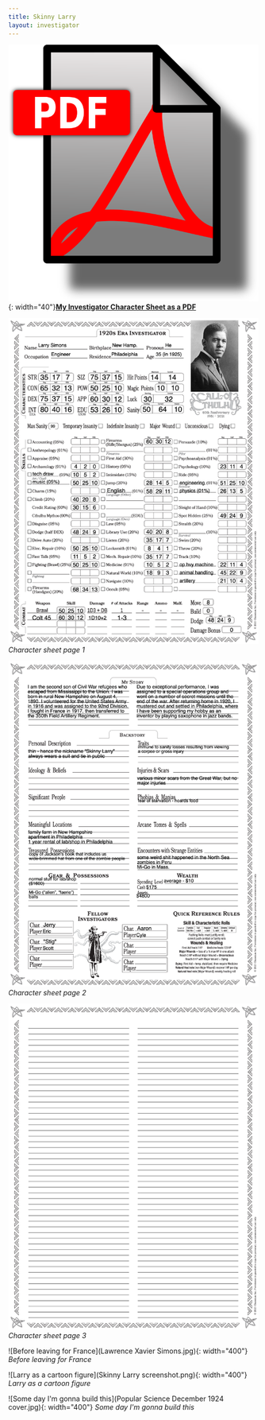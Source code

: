 ```yaml
---
title: Skinny Larry
layout: investigator
---
```


![PDF file](../../images/pdf-icon.png){: width="40"}**[My Investigator Character Sheet as a PDF](<Lawrence Simons, war veteran.pdf>)**

![character sheet](page1.png)
_Character sheet page 1_

![character sheet](page2.png)
_Character sheet page 2_

![character sheet](page3.png)
_Character sheet page 3_

![Before leaving for France](Lawrence Xavier Simons.jpg){: width="400"}
_Before leaving for France_

![Larry as a cartoon figure](Skinny Larry screenshot.png){: width="400"}
_Larry as a cartoon figure_

![Some day I'm gonna build this](Popular Science December 1924 cover.jpg){: width="400"}
_Some day I'm gonna build this_